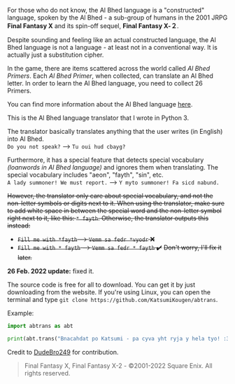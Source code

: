 For those who do not know, the Al Bhed language is a "constructed" language, spoken by the Al Bhed - a sub-group of humans in the 2001 JRPG **Final Fantasy Ⅹ** and its spin-off sequel, **Final Fantasy Ⅹ-２**.

Despite sounding and feeling like an actual constructed language, the Al Bhed language is not a language - at least not in a conventional way. It is actually just a substitution cipher.

In the game, there are items scattered across the world called *Al Bhed Primers*. Each *Al Bhed Primer*, when collected, can translate an Al Bhed letter. In order to learn the Al Bhed language, you need to collect 26 Primers.

You can find more information about the Al Bhed language [here](https://finalfantasy.fandom.com/wiki/Al_Bhed#Language).

This is the Al Bhed language translator that I wrote in Python 3.

The translator basically translates anything that the user writes (in English) into Al Bhed.<br>
```Do you not speak?``` --> ```Tu oui hud cbayg?```

Furthermore, it has a special feature that detects special vocabulary *(loanwords in Al Bhed language)* and ignores them when translating. The special vocabulary includes "aeon", "fayth", "sin", etc.<br>
```A lady summoner! We must report.``` --> ```Y myto summoner! Fa sicd nabund.```

~~However, the translator only care about special vocabulary, and not the non-letter symbols or digits next to it. When using the translator, make sure to add white space in between the special word and the non-letter symbol right next to it, like this: ```* fayth```. Otherwise, the translator outputs this instead:~~<br>
* ~~```Fill me with *fayth``` --> ```Vemm sa fedr *vyodr``` :x:~~
* ~~```Fill me with * fayth``` --> ```Vemm sa fedr * fayth``` :heavy_check_mark:~~
~~Don't worry, I'll fix it later.~~

**26 Feb. 2022 update:** fixed it.

The source code is free for all to download. You can get it by just downloading from the website. If you're using Linux, you can open the terminal and type ```git clone https://github.com/KatsumiKougen/abtrans```.

Example:
```python
import abtrans as abt

print(abt.trans("Bnacahdat po Katsumi - pa cyva yht ryja y hela tyo! :3",False))
```

Credit to [DudeBro249](https://github.com/DudeBro249) for contribution.

> Final Fantasy X, Final Fantasy X-2 - ©2001-2022 Square Enix. All rights reserved.